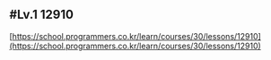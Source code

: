 ## #Lv.1 12910

[https://school.programmers.co.kr/learn/courses/30/lessons/12910](https://school.programmers.co.kr/learn/courses/30/lessons/12910)
